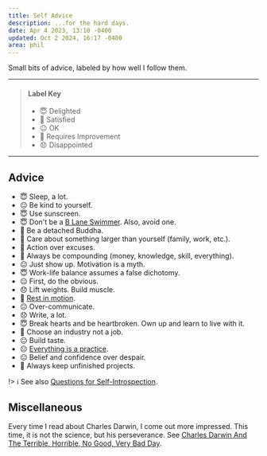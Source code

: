 ```yaml
---
title: Self Advice
description: ...for the hard days.
date: Apr 4 2023, 13:10 -0400
updated: Oct 2 2024, 16:17 -0400
area: phil
---
```


Small bits of advice, labeled by how well I follow them.

---

> #### Label Key
>
> - :innocent: Delighted
> - :slightly_smiling_face: Satisfied
> - :neutral_face: OK
> - :grimacing: Requires Improvement
> - :disappointed: Disappointed

---

## Advice

- :innocent: Sleep, a lot.
- :neutral_face: Be kind to yourself.
- :innocent: Use sunscreen.
- :innocent: Don't be a [B Lane Swimmer](https://web.archive.org/web/20240313174622/https://holly.witteman.ca/the-b-lane-swimmer/). Also, avoid one.
- :slightly_smiling_face: Be a detached Buddha.
- :slightly_smiling_face: Care about something larger than yourself (family, work, etc.).
- :slightly_smiling_face: Action over excuses.
- :slightly_smiling_face: Always be compounding (money, knowledge, skill, everything).
- :neutral_face: Just show up. Motivation is a myth.
- :innocent: Work-life balance assumes a false dichotomy.
- :neutral_face: First, do the obvious.
- :disappointed: Lift weights. Build muscle.
- :grimacing: [Rest in motion](https://mindingourway.com/rest-in-motion/).
- :neutral_face: Over-communicate.
- :disappointed: Write, a lot.
- :innocent: Break hearts and be heartbroken. Own up and learn to live with it.
- :slightly_smiling_face: Choose an industry not a job.
- :neutral_face: Build taste.
- :neutral_face: [Everything is a practice](https://luxagraf.net/essay/everything-is-a-practice).
- :neutral_face: Belief and confidence over despair.
- :slightly_smiling_face: Always keep unfinished projects.

!> :information_source: See also [Questions for Self-Introspection](/kb/questions-for-self-introspection).

## Miscellaneous

Every time I read about Charles Darwin, I come out more impressed. This time, it is not the science, but his perseverance. See [Charles Darwin And The Terrible, Horrible, No Good, Very Bad Day](https://www.npr.org/sections/krulwich/2012/10/18/163181524/charles-darwin-and-the-terrible-horrible-no-good-very-bad-day).
